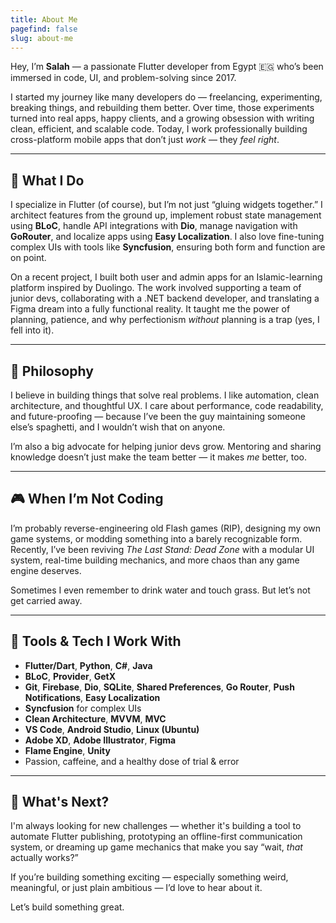 ```yaml
---
title: About Me
pagefind: false
slug: about-me
---
```


Hey, I’m **Salah** — a passionate Flutter developer from Egypt 🇪🇬 who’s been immersed in code, UI, and problem-solving since 2017.

I started my journey like many developers do — freelancing, experimenting, breaking things, and rebuilding them better. Over time, those experiments turned into real apps, happy clients, and a growing obsession with writing clean, efficient, and scalable code. Today, I work professionally building cross-platform mobile apps that don’t just *work* — they *feel right*.

---

## 🧠 What I Do

I specialize in Flutter (of course), but I’m not just “gluing widgets together.” I architect features from the ground up, implement robust state management using **BLoC**, handle API integrations with **Dio**, manage navigation with **GoRouter**, and localize apps using **Easy Localization**. I also love fine-tuning complex UIs with tools like **Syncfusion**, ensuring both form and function are on point.

On a recent project, I built both user and admin apps for an Islamic-learning platform inspired by Duolingo. The work involved supporting a team of junior devs, collaborating with a .NET backend developer, and translating a Figma dream into a fully functional reality. It taught me the power of planning, patience, and why perfectionism *without* planning is a trap (yes, I fell into it).

---

## 🚀 Philosophy

I believe in building things that solve real problems. I like automation, clean architecture, and thoughtful UX. I care about performance, code readability, and future-proofing — because I’ve been the guy maintaining someone else’s spaghetti, and I wouldn’t wish that on anyone.

I’m also a big advocate for helping junior devs grow. Mentoring and sharing knowledge doesn’t just make the team better — it makes *me* better, too.

---

## 🎮 When I’m Not Coding

I’m probably reverse-engineering old Flash games (RIP), designing my own game systems, or modding something into a barely recognizable form. Recently, I’ve been reviving *The Last Stand: Dead Zone* with a modular UI system, real-time building mechanics, and more chaos than any game engine deserves.

Sometimes I even remember to drink water and touch grass. But let’s not get carried away.

---

## 🧰 Tools & Tech I Work With

- **Flutter/Dart**, **Python**, **C#**, **Java**
- **BLoC**, **Provider**, **GetX**
- **Git**, **Firebase**, **Dio**, **SQLite**, **Shared Preferences**, **Go Router**, **Push Notifications**, **Easy Localization**
- **Syncfusion** for complex UIs
- **Clean Architecture**, **MVVM**, **MVC**
- **VS Code**, **Android Studio**, **Linux (Ubuntu)**
- **Adobe XD**, **Adobe Illustrator**, **Figma**
- **Flame Engine**, **Unity**
- Passion, caffeine, and a healthy dose of trial & error

---

## 🎯 What's Next?

I'm always looking for new challenges — whether it's building a tool to automate Flutter publishing, prototyping an offline-first communication system, or dreaming up game mechanics that make you say “wait, *that* actually works?”

If you’re building something exciting — especially something weird, meaningful, or just plain ambitious — I’d love to hear about it.

Let’s build something great.
